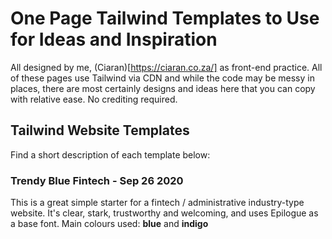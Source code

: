 # One Page Tailwind Templates to Use for Ideas and Inspiration

All designed by me, (Ciaran)[https://ciaran.co.za/] as front-end practice. All of these pages use Tailwind via CDN and while the code may be messy in places, there are most certainly designs and ideas here that you can copy with relative ease. No crediting required. 

## Tailwind Website Templates

Find a short description of each template below:

### Trendy Blue Fintech - Sep 26 2020

This is a great simple starter for a fintech / administrative industry-type website. It's clear, stark, trustworthy and welcoming, and uses Epilogue as a base font. Main colours used: **blue** and **indigo**